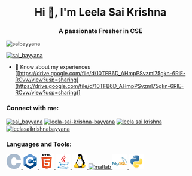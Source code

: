<h1 align="center">Hi 👋, I'm Leela Sai Krishna</h1>
<h3 align="center">A passionate Fresher in CSE</h3>

<p align="left"> <img src="https://komarev.com/ghpvc/?username=saibayyana&label=Profile%20views&color=0e75b6&style=flat" alt="saibayyana" /> </p>

<p align="left"> <a href="https://twitter.com/sai_bayyana" target="blank"><img src="https://img.shields.io/twitter/follow/sai_bayyana?logo=twitter&style=for-the-badge" alt="sai_bayyana" /></a> </p>

- 📄 Know about my experiences [[https://drive.google.com/file/d/10TFB6D_AHmpPSvzml75gkn-6RlE-RCvw/view?usp=sharing](https://drive.google.com/file/d/10TFB6D_AHmpPSvzml75gkn-6RlE-RCvw/view?usp=sharing)]
<h3 align="left">Connect with me:</h3>
<p align="left">
<a href="https://twitter.com/sai_bayyana" target="blank"><img align="center" src="https://raw.githubusercontent.com/rahuldkjain/github-profile-readme-generator/master/src/images/icons/Social/twitter.svg" alt="sai_bayyana" height="30" width="40" /></a>
<a href="https://linkedin.com/in/leela-sai-krishna-bayyana" target="blank"><img align="center" src="https://raw.githubusercontent.com/rahuldkjain/github-profile-readme-generator/master/src/images/icons/Social/linked-in-alt.svg" alt="leela-sai-krishna-bayyana" height="30" width="40" /></a>
<a href="https://kaggle.com/leela sai krishna" target="blank"><img align="center" src="https://raw.githubusercontent.com/rahuldkjain/github-profile-readme-generator/master/src/images/icons/Social/kaggle.svg" alt="leela sai krishna" height="30" width="40" /></a>
<a href="https://instagram.com/leelasaikrishnabayyana" target="blank"><img align="center" src="https://raw.githubusercontent.com/rahuldkjain/github-profile-readme-generator/master/src/images/icons/Social/instagram.svg" alt="leelasaikrishnabayyana" height="30" width="40" /></a>
</p>

<h3 align="left">Languages and Tools:</h3>
<p align="left"> <a href="https://www.cprogramming.com/" target="_blank" rel="noreferrer"> <img src="https://raw.githubusercontent.com/devicons/devicon/master/icons/c/c-original.svg" alt="c" width="40" height="40"/> </a> <a href="https://www.w3schools.com/cpp/" target="_blank" rel="noreferrer"> <img src="https://raw.githubusercontent.com/devicons/devicon/master/icons/cplusplus/cplusplus-original.svg" alt="cplusplus" width="40" height="40"/> </a> <a href="https://www.w3.org/html/" target="_blank" rel="noreferrer"> <img src="https://raw.githubusercontent.com/devicons/devicon/master/icons/html5/html5-original-wordmark.svg" alt="html5" width="40" height="40"/> </a> <a href="https://www.java.com" target="_blank" rel="noreferrer"> <img src="https://raw.githubusercontent.com/devicons/devicon/master/icons/java/java-original.svg" alt="java" width="40" height="40"/> </a> <a href="https://www.linux.org/" target="_blank" rel="noreferrer"> <img src="https://raw.githubusercontent.com/devicons/devicon/master/icons/linux/linux-original.svg" alt="linux" width="40" height="40"/> </a> <a href="https://www.mathworks.com/" target="_blank" rel="noreferrer"> <img src="https://upload.wikimedia.org/wikipedia/commons/2/21/Matlab_Logo.png" alt="matlab" width="40" height="40"/> </a> <a href="https://www.mysql.com/" target="_blank" rel="noreferrer"> <img src="https://raw.githubusercontent.com/devicons/devicon/master/icons/mysql/mysql-original-wordmark.svg" alt="mysql" width="40" height="40"/> </a> <a href="https://www.python.org" target="_blank" rel="noreferrer"> <img src="https://raw.githubusercontent.com/devicons/devicon/master/icons/python/python-original.svg" alt="python" width="40" height="40"/> </a> </p>
